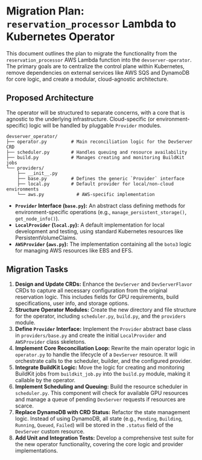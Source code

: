 # Migration Plan: `reservation_processor` Lambda to Kubernetes Operator

This document outlines the plan to migrate the functionality from the `reservation_processor` AWS Lambda function into the `devserver-operator`. The primary goals are to centralize the control plane within Kubernetes, remove dependencies on external services like AWS SQS and DynamoDB for core logic, and create a modular, cloud-agnostic architecture.

## Proposed Architecture

The operator will be structured to separate concerns, with a core that is agnostic to the underlying infrastructure. Cloud-specific (or environment-specific) logic will be handled by pluggable `Provider` modules.

```
devserver_operator/
├── operator.py         # Main reconciliation logic for the DevServer CRD
├── scheduler.py        # Handles queuing and resource availability
├── build.py            # Manages creating and monitoring BuildKit jobs
└── providers/
    ├── __init__.py
    ├── base.py         # Defines the generic `Provider` interface
    ├── local.py        # Default provider for local/non-cloud environments
    └── aws.py            # AWS-specific implementation
```

-   **`Provider` Interface (`base.py`):** An abstract class defining methods for environment-specific operations (e.g., `manage_persistent_storage()`, `get_node_info()`).
-   **`LocalProvider` (`local.py`):** A default implementation for local development and testing, using standard Kubernetes resources like PersistentVolumeClaims.
-   **`AWSProvider` (`aws.py`):** The implementation containing all the `boto3` logic for managing AWS resources like EBS and EFS.

## Migration Tasks

1.  **Design and Update CRDs:** Enhance the `DevServer` and `DevServerFlavor` CRDs to capture all necessary configuration from the original reservation logic. This includes fields for GPU requirements, build specifications, user info, and storage options.
2.  **Structure Operator Modules:** Create the new directory and file structure for the operator, including `scheduler.py`, `build.py`, and the `providers` module.
3.  **Define `Provider` Interface:** Implement the `Provider` abstract base class in `providers/base.py` and create the initial `LocalProvider` and `AWSProvider` class skeletons.
4.  **Implement Core Reconciliation Loop:** Rewrite the main operator logic in `operator.py` to handle the lifecycle of a `DevServer` resource. It will orchestrate calls to the scheduler, builder, and the configured provider.
5.  **Integrate BuildKit Logic:** Move the logic for creating and monitoring BuildKit jobs from `buildkit_job.py` into the `build.py` module, making it callable by the operator.
6.  **Implement Scheduling and Queuing:** Build the resource scheduler in `scheduler.py`. This component will check for available GPU resources and manage a queue of pending `DevServer` requests if resources are scarce.
7.  **Replace DynamoDB with CRD Status:** Refactor the state management logic. Instead of using DynamoDB, all state (e.g., `Pending`, `Building`, `Running`, `Queued`, `Failed`) will be stored in the `.status` field of the `DevServer` custom resource.
8.  **Add Unit and Integration Tests:** Develop a comprehensive test suite for the new operator functionality, covering the core logic and provider implementations.
